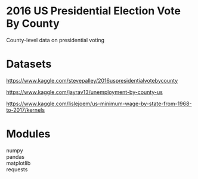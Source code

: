 # 2016 US Presidential Election Vote By County <br>

County-level data on presidential voting

# Datasets <br>

https://www.kaggle.com/stevepalley/2016uspresidentialvotebycounty

https://www.kaggle.com/jayrav13/unemployment-by-county-us

https://www.kaggle.com/lislejoem/us-minimum-wage-by-state-from-1968-to-2017/kernels

# Modules<br>

numpy <br>
pandas <br>
matplotlib <br>
requests <br>
